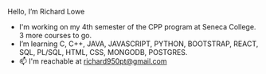  Hello, I’m Richard Lowe
 - I'm working on my 4th semester of the CPP program at Seneca College.  3 more courses to go.
 - I’m learning C, C++, JAVA, JAVASCRIPT, PYTHON, BOOTSTRAP, REACT, SQL, PL/SQL, HTML, CSS, MONGODB, POSTGRES.
 - 📫 I'm reachable at richard950pt@gmail.com 

<!---
Ttoaster/Ttoaster is a ✨ special ✨ repository because its `README.md` (this file) appears on your GitHub profile.
You can click the Preview link to take a look at your changes.
--->
